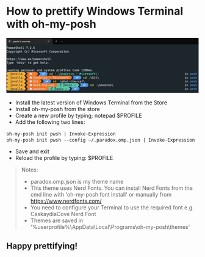 # How to prettify Windows Terminal with oh-my-posh

![Prettify Windows Terminal](/images/prettify_windows_terminal.jpg)


- Install the latest version of Windows Terminal from the Store
- Install oh-my-posh from the store
- Create a new profile by typing; notepad $PROFILE
- Add the following two lines:

```
oh-my-posh init pwsh | Invoke-Expression
oh-my-posh init pwsh --config ~/.paradox.omp.json | Invoke-Expression
```

- Save and exit
- Reload the profile by typing: $PROFILE



> Notes:
> - paradox.omp.json is my theme name
> - This theme uses Nerd Fonts.  You can install Nerd Fonts from the cmd line with  'oh-my-posh font install' or manually from https://www.nerdfonts.com/
> - You need to configure your Terminal to use the required font e.g. CaskaydiaCove Nerd Font
> - Themes are saved in '%userprofile%\AppData\Local\Programs\oh-my-posh\themes'

## Happy prettifying!




